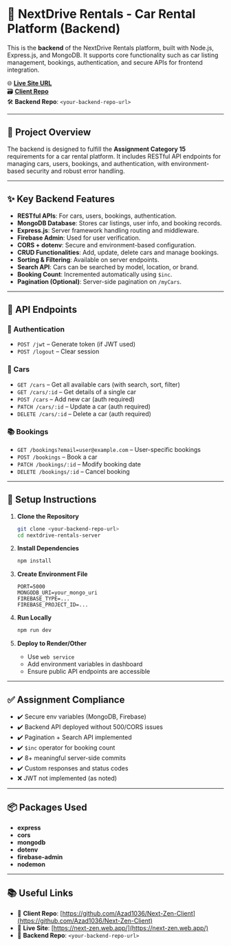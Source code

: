 # 🚗 NextDrive Rentals - Car Rental Platform (Backend)

This is the **backend** of the NextDrive Rentals platform, built with Node.js, Express.js, and MongoDB. It supports core functionality such as car listing management, bookings, authentication, and secure APIs for frontend integration.

🌐 **[Live Site URL](https://next-zen.web.app/)**  
🗃️ **[Client Repo](https://github.com/Azad1036/Next-Zen-Client)**  
🛠️ **Backend Repo**: `<your-backend-repo-url>`

---

## 📝 Project Overview

The backend is designed to fulfill the **Assignment Category 15** requirements for a car rental platform. It includes RESTful API endpoints for managing cars, users, bookings, and authentication, with environment-based security and robust error handling.

---

## ✨ Key Backend Features

- **RESTful APIs**: For cars, users, bookings, authentication.
- **MongoDB Database**: Stores car listings, user info, and booking records.
- **Express.js**: Server framework handling routing and middleware.
- **Firebase Admin**: Used for user verification.
- **CORS + dotenv**: Secure and environment-based configuration.
- **CRUD Functionalities**: Add, update, delete cars and manage bookings.
- **Sorting & Filtering**: Available on server endpoints.
- **Search API**: Cars can be searched by model, location, or brand.
- **Booking Count**: Incremented automatically using `$inc`.
- **Pagination (Optional)**: Server-side pagination on `/myCars`.

---

## 📁 API Endpoints

### 🔐 Authentication

- `POST /jwt` – Generate token (if JWT used)
- `POST /logout` – Clear session

### 🚗 Cars

- `GET /cars` – Get all available cars (with search, sort, filter)
- `GET /cars/:id` – Get details of a single car
- `POST /cars` – Add new car (auth required)
- `PATCH /cars/:id` – Update a car (auth required)
- `DELETE /cars/:id` – Delete a car (auth required)

### 📚 Bookings

- `GET /bookings?email=user@example.com` – User-specific bookings
- `POST /bookings` – Book a car
- `PATCH /bookings/:id` – Modify booking date
- `DELETE /bookings/:id` – Cancel booking

---

## 🔧 Setup Instructions

1. **Clone the Repository**

   ```bash
   git clone <your-backend-repo-url>
   cd nextdrive-rentals-server
   ```

2. **Install Dependencies**

   ```bash
   npm install
   ```

3. **Create Environment File**

   ```env
   PORT=5000
   MONGODB_URI=your_mongo_uri
   FIREBASE_TYPE=...
   FIREBASE_PROJECT_ID=...
   ```

4. **Run Locally**

   ```bash
   npm run dev
   ```

5. **Deploy to Render/Other**
   - Use `web service`
   - Add environment variables in dashboard
   - Ensure public API endpoints are accessible

---

## ✅ Assignment Compliance

- ✔️ Secure env variables (MongoDB, Firebase)
- ✔️ Backend API deployed without 500/CORS issues
- ✔️ Pagination + Search API implemented
- ✔️ `$inc` operator for booking count
- ✔️ 8+ meaningful server-side commits
- ✔️ Custom responses and status codes
- ❌ JWT not implemented (as noted)

---

## 📦 Packages Used

- **express**
- **cors**
- **mongodb**
- **dotenv**
- **firebase-admin**
- **nodemon**

---

## 📚 Useful Links

- 🔗 **Client Repo**: [https://github.com/Azad1036/Next-Zen-Client](https://github.com/Azad1036/Next-Zen-Client)
- 🔗 **Live Site**: [https://next-zen.web.app/](https://next-zen.web.app/)
- 🔗 **Backend Repo**: `<your-backend-repo-url>`
